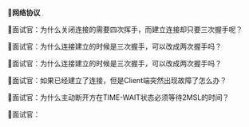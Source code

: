 👯**网络协议**

📝面试官：为什么关闭连接的需要四次挥手，而建立连接却只要三次握手呢？ 	

📝面试官：为什么连接建立的时候是三次握手，可以改成两次握手吗？

📝面试官：为什么连接建立的时候是三次握手，可以改成两次握手吗？

📝面试官：如果已经建立了连接，但是Client端突然出现故障了怎么办？

📝面试官：为什么主动断开方在TIME-WAIT状态必须等待2MSL的时间？

📝面试官：

